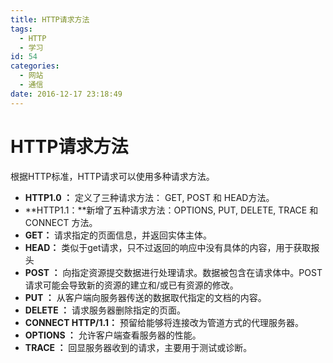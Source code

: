 ```yaml
---
title: HTTP请求方法
tags:
  - HTTP
  - 学习
id: 54
categories:
  - 网站
  - 通信
date: 2016-12-17 23:18:49
---
```


# HTTP请求方法

根据HTTP标准，HTTP请求可以使用多种请求方法。

*   **HTTP1.0 ：** 定义了三种请求方法： GET, POST 和 HEAD方法。
*   **HTTP1.1：**新增了五种请求方法：OPTIONS, PUT, DELETE, TRACE 和 CONNECT 方法。
*   **GET：** 请求指定的页面信息，并返回实体主体。
*   **HEAD：** 类似于get请求，只不过返回的响应中没有具体的内容，用于获取报头
*   **POST ：** 向指定资源提交数据进行处理请求。数据被包含在请求体中。POST请求可能会导致新的资源的建立和/或已有资源的修改。
*   **PUT ：** 从客户端向服务器传送的数据取代指定的文档的内容。
*   **DELETE ：** 请求服务器删除指定的页面。
*   **CONNECT HTTP/1.1：** 预留给能够将连接改为管道方式的代理服务器。
*   **OPTIONS ：** 允许客户端查看服务器的性能。
*   **TRACE ：** 回显服务器收到的请求，主要用于测试或诊断。